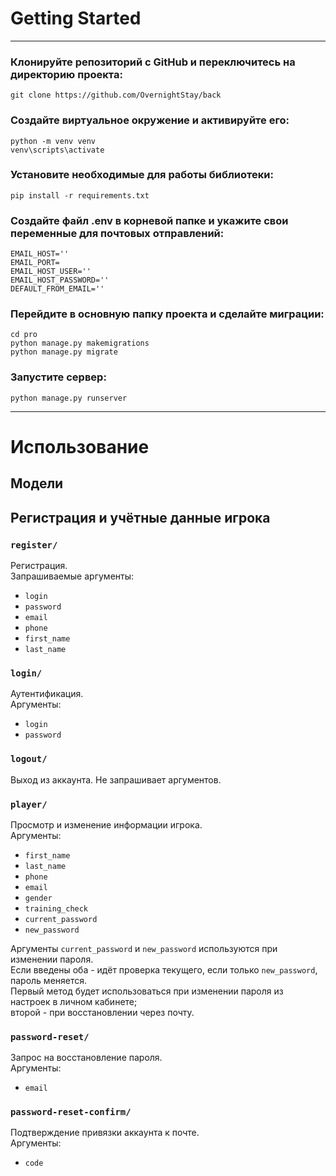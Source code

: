 # Getting Started
***
### Клонируйте репозиторий с GitHub и переключитесь на директорию проекта:
```commandline
git clone https://github.com/OvernightStay/back
```

### Создайте виртуальное окружение и активируйте его:
```commandline
python -m venv venv
venv\scripts\activate
```

### Установите необходимые для работы библиотеки:
```commandline
pip install -r requirements.txt
```

### Создайте файл .env в корневой папке и укажите свои переменные для почтовых отправлений:
```
EMAIL_HOST=''
EMAIL_PORT=
EMAIL_HOST_USER=''
EMAIL_HOST_PASSWORD=''
DEFAULT_FROM_EMAIL=''
```

### Перейдите в основную папку проекта и сделайте миграции:
```commandline
cd pro
python manage.py makemigrations
python manage.py migrate
```

### Запустите сервер:

```commandline
python manage.py runserver
```
---
# Использование

## Модели

## Регистрация и учётные данные игрока

### ```register/```
Регистрация.   
Запрашиваемые аргументы:
* ```login```
* ```password```
* ```email```
* ```phone```
* ```first_name```
* ```last_name```

### ```login/```
Аутентификация.   
Аргументы:
* ```login```
* ```password```

### ```logout/```
Выход из аккаунта. Не запрашивает аргументов.

### ```player/```
Просмотр и изменение информации игрока.   
Аргументы:
* ```first_name```
* ```last_name```
* ```phone```
* ```email```
* ```gender```
* ```training_check```
* ```current_password```
* ```new_password```    

Аргументы ```current_password``` и ```new_password``` используются при изменении пароля.    
Если введены оба - идёт проверка текущего, если только ```new_password```, пароль меняется.   
Первый метод будет использоваться при изменении пароля из настроек в личном кабинете;   
второй - при восстановлении через почту.

### ```password-reset/```
Запрос на восстановление пароля.   
Аргументы:
* ```email```

### ```password-reset-confirm/```
Подтверждение привязки аккаунта к почте.   
Аргументы:
* ```code```
